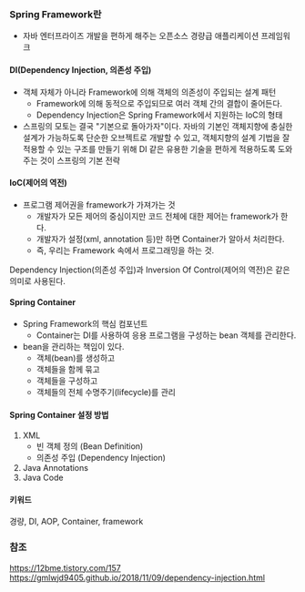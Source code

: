 ### Spring Framework란
- 자바 엔터프라이즈 개발을 편하게 해주는 오픈소스 경량급 애플리케이션 프레임워크

#### DI(Dependency Injection, 의존성 주입)
- 객체 자체가 아니라 Framework에 의해 객체의 의존성이 주입되는 설계 패턴
    - Framework에 의해 동적으로 주입되므로 여러 객체 간의 결합이 줄어든다.
    - Dependency Injection은 Spring Framework에서 지원하는 IoC의 형태 
- 스프링의 모토는 결국 "기본으로 돌아가자"이다. 자바의 기본인 객체지향에 충실한 설계가 가능하도록 단순한 오브젝트로 개발할 수 있고, 객체지향의 설계 기법을 잘 적용할 수 있는 구조를 만들기 위해 DI 같은 유용한 기술을 편하게 적용하도록 도와주는 것이 스프링의 기본 전략

#### IoC(제어의 역전)
- 프로그램 제어권을 framework가 가져가는 것 
    - 개발자가 모든 제어의 중심이지만 코드 전체에 대한 제어는 framework가 한다.
    - 개발자가 설정(xml, annotation 등)만 하면 Container가 알아서 처리한다.
    - 즉, 우리는 Framework 속에서 프로그래밍을 하는 것. 

Dependency Injection(의존성 주입)과 Inversion Of Control(제어의 역전)은 같은 의미로 사용된다.


#### Spring Container
- Spring Framework의 핵심 컴포넌트
    - Container는 DI를 사용하여 응용 프로그램을 구성하는 bean 객체를 관리한다.
- bean을 관리하는 책임이 있다.
    - 객체(bean)를 생성하고
    - 객체들을 함께 묶고
    - 객체들을 구성하고
    - 객체들의 전체 수명주기(lifecycle)를 관리
    
#### Spring Container 설정 방법 
1. XML
    - 빈 객체 정의 (Bean Definition)
    - 의존성 주입 (Dependency Injection)
2. Java Annotations
3. Java Code


#### 키워드
경량, DI, AOP, Container, framework


### 참조
https://12bme.tistory.com/157
https://gmlwjd9405.github.io/2018/11/09/dependency-injection.html